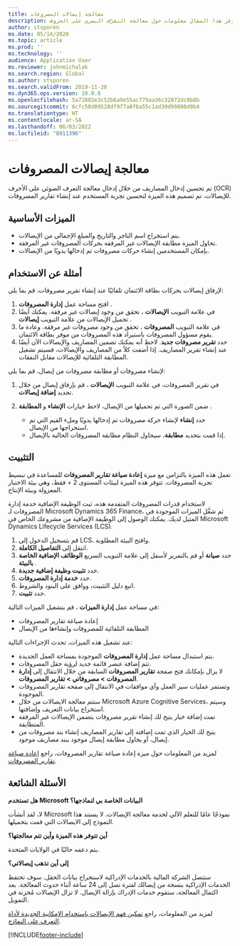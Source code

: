 ```yaml
---
title: معالجة إيصالات المصروفات
description: يوفر هذا المقال معلومات حول معالجة التعرّف البصري على الحروف‬ (OCR) للإيصالات. تم تصميم هذه الميزة لتحسين تجربة المستخدم عند إنشاء تقارير المصروفات في Microsoft Dynamics 365 Finance.
author: stsporen
ms.date: 05/14/2020
ms.topic: article
ms.prod: ''
ms.technology: ''
audience: Application User
ms.reviewer: johnmichalak
ms.search.region: Global
ms.author: stsporen
ms.search.validFrom: 2019-11-20
ms.dyn365.ops.version: 10.0.8
ms.openlocfilehash: 5a72802e3c52b6a9e55ac779aa36c32072dc8b8b
ms.sourcegitcommit: 6cfc50d89528df977a8f6a55c1ad39d99800d9b4
ms.translationtype: HT
ms.contentlocale: ar-SA
ms.lasthandoff: 06/03/2022
ms.locfileid: "8911396"
---
```

# <a name="expense-receipt-processing"></a>معالجة إيصالات المصروفات

تم تحسين إدخال المصاريف من خلال إدخال معالجة التعرف الضوئي على الأحرف (OCR) للإيصالات. تم تصميم هذه الميزة لتحسين تجربة المستخدم عند إنشاء تقارير المصروفات.

## <a name="key-features"></a>الميزات الأساسية

- يتم استخراج اسم التاجر والتاريخ والمبلغ الإجمالي من الإيصالات.
- تحاول الميزة مطابقة الإيصالات غير المرفقة بحركات المصروفات غير المرفقة.
- بإمكان المستخدمين إنشاء حركات مصروفات تم إدخالها يدويًا من الإيصالات.

## <a name="usage-examples"></a>أمثلة عن الاستخدام

لإرفاق إيصالات بحركات بطاقة الائتمان تلقائيًا عند إنشاء تقرير مصروفات، قم بما يلي:

  1. افتح مساحة عمل **إدارة المصروفات** .
  2. في علامة التبويب **الإيصالات** ، تحقق من وجود إيصالات غير مرفقة. يمكنك أيضًا تحميل الإيصالات من علامة التبويب **إيصالات** .
  3. في علامة التبويب **المصروفات** ، تحقق من وجود مصروفات غير مرفقة. وعادة ما يقوم مسؤول المصروفات باستيراد هذه المصروفات من موفر بطاقة الائتمان.
  4. حدد **تقرير مصروفات جديد**. لاحظ أنه يمكنك تضمين المصاريف والإيصالات الآن أيضًا عند إنشاء تقرير المصاريف. إذا أضفت كلاً من المصاريف والإيصالات، فسيتم تشغيل المطابقة التلقائية للإيصالات مقابل النفقات.

لإنشاء مصروفات أو مطابقة مصروفات من إيصال، قم بما يلي:

  1. في تقرير المصروفات، في علامة التبويب **الإيصالات** ، قم بإرفاق إيصال من خلال تحديد **إضافة إيصالات**.
  2. ضمن الصورة التي تم تحميلها من الإيصال، لاحظ خيارات **الإنشاء** و **المطابقة** .

      - حدد **إنشاء** لإنشاء حركة مصروفات تم إدخالها يدويًا وملء القيم التي تم استخراجها من الإيصال.
      - إذا قمت بتحديد **مطابقة**، سيحاول النظام مطابقة المصروفات الحالية بالإيصال.

## <a name="installation"></a>التثبيت

تعمل هذه الميزة بالتزامن مع ميزة **إعادة صياغة تقارير المصروفات** للمساعدة في تبسيط تجربة المصروفات. تتوفر هذه الميزة لبيئات المستوى 2 + فقط، وهي بيئة الاختبار المعزولة وبيئة الإنتاج.

لاستخدام قدرات المصروفات المتقدمة هذه، ثبت الوظيفة الإضافية خدمة إدارة المصروفات لـ Microsoft Dynamics 365 Finance، ثم شغَّل الميزات الموجودة في المثيل لديك. يمكنك الوصول إلى الوظيفة الإضافية من مشروعك الخاص في Microsoft Dynamics Lifecycle Services (LCS).

1. قم بتسجيل الدخول إلى LCS، وافتح البيئة المطلوبة.
2. انتقل إلى **التفاصيل الكاملة**.
3. حدد **صيانة** أو قم بالتمرير لأسفل إلى علامة التبويب السريع **الوظائف الإضافية الخاصة بالبيئة** .
4. حدد **تثبيت وظيفة إضافية جديدة**.
5. حدد **خدمة إدارة المصروفات**.
6. اتبع دليل التثبيت، ووافق على البنود والشروط.
7. حدد **تثبيت**.

في مساحة عمل **إدارة الميزات** ، قم بتشغيل الميزات التالية:

- إعادة صياغة تقارير المصروفات
- المطابقة التلقائية للمصروفات وإنشاءها من الإيصال

عند تشغيل هذه الميزات، تحدث الإجراءات التالية:

- يتم استبدال مساحة عمل **إدارة المصروفات** الموجودة بمساحة العمل الجديدة.
- تتم إضافة عنصر قائمة جديد لرؤية حقل المصروفات.
- لا يزال بإمكانك فتح صفحة **تقارير المصروفات** السابقة من خلال الانتقال إلى **إدارة المصروفات > مصروفاتي > تقارير المصروفات**.
- وتستمر عمليات سير العمل وأي موافقات في الانتقال إلى صفحه تقارير المصروفات الموجودة.
- ستتم معالجة الايصالات من خلال Microsoft Azure Cognitive Services، وسيتم استخراج بيانات التعريف وإضافتها.
- تمت إضافة خيار يتيح لك إنشاء تقرير مصروفات يتضمن الإيصالات غير المرفقة المتطابقة.
- يتيح لك الخيار الذي تمت إضافته إلى تقارير المصاريف إنشاء بند مصروفات من إيصال، أو يحاول مطابقة إيصال موجود ببند مصاريف موجود.

لمزيد من المعلومات حول ميزة إعادة صياغة تقارير المصروفات، راجع [إعادة صياغة تقارير المصروفات](ExpenseWorkspaceNew.md).

## <a name="frequently-asked-questions"></a>الأسئلة الشائعة

**هل تستخدم Microsoft البيانات الخاصة بي لنماذجها؟**

لا، لقد أنشأت Microsoft نموذجًا عامًا للتعلم الآلي لخدمة معالجة الإيصالات. لا يستند هذا النموذج إلى الايصالات التي قمت بتحميلها.

**أين تتوفر هذه الميزة وأين تتم معالجتها؟**

يتم دعمه حاليًا في الولايات المتحدة.

**إلى أين تذهب إيصالاتي؟**

ستتصل الشركة المالية بالخدمات الإدراكية لاستخراج بيانات الحقل. سوف تحتفظ الخدمات الإدراكية بنسخة من إيصالك لفترة تصل إلى 24 ساعة أثناء حدوث المعالجة. بعد اكتمال المعالجة، ستقوم خدمات الإدراك بإزالة الإيصال. لا تزال الإيصالات مُخزنة في التمويل.

لمزيد من المعلومات، راجع [تمكين فهم الإيصالات باستخدام الإمكانية الجديدة لأداة التعرف على النماذج](https://azure.microsoft.com/blog/enable-receipt-understanding-with-form-recognizer-s-new-capability/).


[!INCLUDE[footer-include](../includes/footer-banner.md)]